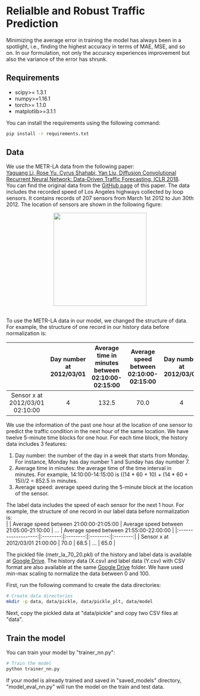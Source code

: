 # Relialble and Robust Traffic Prediction

Minimizing the average error in training the model has always been in a spotlight, i.e., finding the highest accuracy in terms of MAE, MSE, and so on. In our formulation, not only the accuracy experiences improvement but also the variance of the error has shrunk.

## Requirements
- scipy>= 1.3.1
- numpy>=1.16.1
- torch>= 1.1.0
- matplotlib>=3.1.1

You can install the requirements using the following command:
```bash
pip install -r requirements.txt
```

## Data
We use the METR-LA data from the following paper:<br>
[Yaguang Li, Rose Yu, Cyrus Shahabi, Yan Liu, Diffusion Convolutional Recurrent Neural Network: Data-Driven Traffic Forecasting, ICLR 2018](https://arxiv.org/abs/1707.01926).<br> 
You can find the original data from the [GitHub page](https://github.com/liyaguang/DCRNN) of this paper.
The data includes the recorded speed of Los Angeles highways collected by loop sensors. It contains records of 207 sensors from March 1st 2012 to Jun 30th 2012. The location of sensors are shown in the following figure: <br>

<p align="center">
  <img width="250" height="250" src="https://github.com/ghafeleb/TrafficPrediciton_MinMaxPercentage/blob/master/figures/METR-LA.JPG">
</p><br>
To use the METR-LA data in our model, we changed the structure of data. For example, the structure of one record in our history data before normalization is:<br>

|                     | Day number at 2012/03/01 | Average time in minutes between 02:10:00-02:15:00 | Average speed between 02:10:00-02:15:00 | Day number at 2012/03/01 | ... | Average speed between 03:05:00-03:10:00 |
|:-------------------:|:--------:|:--------:|:--------:|:--------:|:--------:|:--------:|
| Sensor x at 2012/03/01 02:10:00 |   4   |   132.5   |   70.0   |   4   |    ...   |   65.0   |

We use the information of the past one hour at the location of one sensor to predict the traffic condition in the next hour of the same location. We have twelve 5-minute time blocks for one hour. For each time block, the history data includes 3 features:
1. Day number: the number of the day in a week that starts from Monday. For instance, Monday has day number 1 and Sunday has day number 7.
2. Average time in minutes: the average time of the time interval in minutes. For example, 14:10:00-14:15:00 is ((14 * 60 + 10) + (14 * 60 + 15))/2 = 852.5 in minutes.
3. Average speed: average speed during the 5-minute block at the location of the sensor.

The label data includes the speed of each sensor for the next 1 hour. For example, the structure of one record in our label data before normalization is:<br>
|                     | Average speed between 21:00:00-21:05:00 | Average speed between 21:05:00-21:10:00 | ... | Average speed between 21:55:00-22:00:00 |
|:-------------------:|:--------:|:--------:|:--------:|:--------:|
| Sensor x at 2012/03/01 21:00:00 |   70.0   |   68.5   | ...  |   65.0   |

The pickled file (metr_la_70_20.pkl) of the history and label data is available at [Google Drive](https://drive.google.com/drive/folders/18edZ3gsBkukyir8r0t8cCGBwWHQZs-k9?usp=sharing). The history data (X.csv) and label data (Y.csv) with CSV format are also available at the same [Google Drive](https://drive.google.com/drive/folders/18edZ3gsBkukyir8r0t8cCGBwWHQZs-k9?usp=sharing) folder. We have used min-max scaling to normalize the data between 0 and 100.

First, run the following command to create the data directories:
```bash
# Create data directories
mkdir -p data, data/pickle, data/pickle_plt, data/model
```
Next, copy the pickled data at "data/pickle" and copy two CSV files at "data".

## Train the model
You can train your model by "trainer_nn.py":
```bash
# Train the model
python trainer_nn.py
```
If your model is already trained and saved in "saved_models" directory, "model_eval_nn.py" will run the model on the train and test data.
